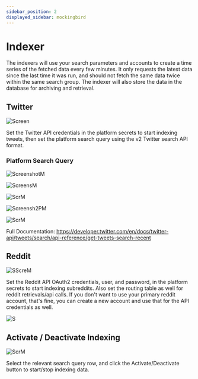 ```yaml
---
sidebar_position: 2
displayed_sidebar: mockingbird
---
```


# Indexer

The indexers will use your search parameters and accounts to create a time series of the fetched data every few minutes.
It only requests the latest data since the last time it was run, and should not fetch the same data twice within the
same search group. The indexer will also store the data in the database for archiving and retrieval.

## Twitter

![Screen](https://github.com/zeus-fyi/zeus/assets/17446735/2b32bdaa-216d-4379-8006-679cc26bd2c6)

Set the Twitter API credentials in the platform secrets to start indexing tweets,
then set the platform search query using the v2 Twitter search API format.

### Platform Search Query

![ScreenshotM](https://github.com/zeus-fyi/zeus/assets/17446735/067a6fc7-8b0c-4687-8c79-747c9f09ce58)

![ScreensM](https://github.com/zeus-fyi/zeus/assets/17446735/d862eaac-2462-4ce2-b0ca-09f97df714fc)

![ScrM](https://github.com/zeus-fyi/zeus/assets/17446735/a411ed5b-9981-4b72-a819-50f8f25adf2b)

![Screensh2PM](https://github.com/zeus-fyi/zeus/assets/17446735/87528c34-8b1d-4813-9af8-c062eabbbc6b)

![ScrM](https://github.com/zeus-fyi/zeus/assets/17446735/6a11c27e-a28b-417a-a34a-8a677df07b27)

Full
Documentation: https://developer.twitter.com/en/docs/twitter-api/tweets/search/api-reference/get-tweets-search-recent

## Reddit

![SScreM](https://github.com/zeus-fyi/zeus/assets/17446735/7026105b-f2bc-462e-8e7b-9c9ddd99d062)

Set the Reddit API OAuth2 credentials, user, and password, in the platform secrets to start indexing subreddits.
Also set the routing table as well for reddit retrievals/api calls. If you don't want to use your primary reddit
account, that's fine, you can create a new account and use that for the API credentials as well.

![S](https://github.com/zeus-fyi/zeus/assets/17446735/d2ca5fe5-b191-42fc-a769-ee4f9ca4aaf3)

## Activate / Deactivate Indexing

![ScrM](https://github.com/zeus-fyi/zeus/assets/17446735/b9bb2c6e-58b3-467e-b45a-c59a7bf067e2)

Select the relevant search query row, and click the Activate/Deactivate button to start/stop indexing data.
